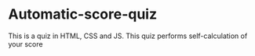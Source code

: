 # Automatic-score-quiz
This is a quiz in HTML, CSS and JS. This quiz performs self-calculation of your score
